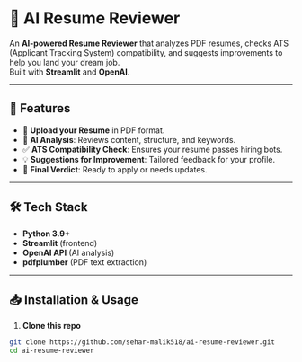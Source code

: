 # 📝 AI Resume Reviewer

An **AI-powered Resume Reviewer** that analyzes PDF resumes, checks ATS (Applicant Tracking System) compatibility, and suggests improvements to help you land your dream job.  
Built with **Streamlit** and **OpenAI**.

---

## 🚀 Features
- 📂 **Upload your Resume** in PDF format.
- 🤖 **AI Analysis**: Reviews content, structure, and keywords.
- ✅ **ATS Compatibility Check**: Ensures your resume passes hiring bots.
- 💡 **Suggestions for Improvement**: Tailored feedback for your profile.
- 🌟 **Final Verdict**: Ready to apply or needs updates.



---

## 🛠️ Tech Stack
- **Python 3.9+**
- **Streamlit** (frontend)
- **OpenAI API** (AI analysis)
- **pdfplumber** (PDF text extraction)

---

## 📥 Installation & Usage

1. **Clone this repo**
```bash
git clone https://github.com/sehar-malik518/ai-resume-reviewer.git
cd ai-resume-reviewer

